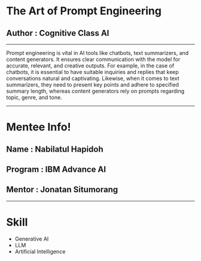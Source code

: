 # The Art of Prompt Engineering
## Author : Cognitive Class AI
--------------------------------

Prompt engineering is vital in AI tools like chatbots, text summarizers, and content generators. It ensures clear communication with the model for accurate, relevant, and creative outputs. For example, in the case of chatbots, it is essential to have suitable inquiries and replies that keep conversations natural and captivating. Likewise, when it comes to text summarizers, they need to present key points and adhere to specified summary length, whereas content generators rely on prompts regarding topic, genre, and tone.

-------------------------------
# Mentee Info!
## Name : Nabilatul Hapidoh
## Program : IBM Advance AI
## Mentor : Jonatan Situmorang
-------------------------------
# Skill 
- Generative AI
- LLM
- Artificial Intelligence

